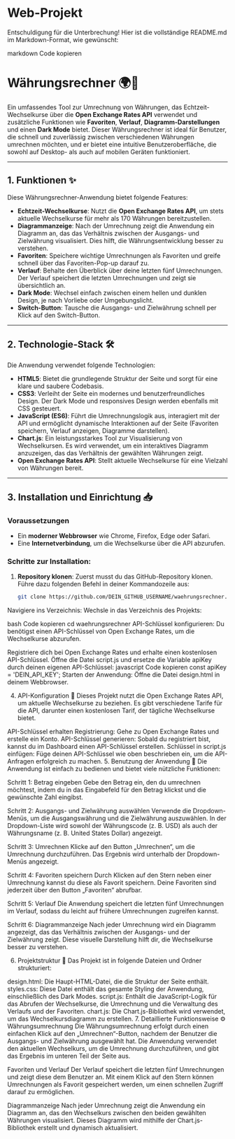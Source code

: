 # Web-Projekt
 
Entschuldigung für die Unterbrechung! Hier ist die vollständige README.md im Markdown-Format, wie gewünscht:

markdown
Code kopieren
# Währungsrechner 🌍💱

Ein umfassendes Tool zur Umrechnung von Währungen, das Echtzeit-Wechselkurse über die **Open Exchange Rates API** verwendet und zusätzliche Funktionen wie **Favoriten**, **Verlauf**, **Diagramm-Darstellungen** und einen **Dark Mode** bietet. Dieser Währungsrechner ist ideal für Benutzer, die schnell und zuverlässig zwischen verschiedenen Währungen umrechnen möchten, und er bietet eine intuitive Benutzeroberfläche, die sowohl auf Desktop- als auch auf mobilen Geräten funktioniert.

---

## 1. Funktionen ✨

Diese Währungsrechner-Anwendung bietet folgende Features:

- **Echtzeit-Wechselkurse**: Nutzt die **Open Exchange Rates API**, um stets aktuelle Wechselkurse für mehr als 170 Währungen bereitzustellen.
- **Diagrammanzeige**: Nach der Umrechnung zeigt die Anwendung ein Diagramm an, das das Verhältnis zwischen der Ausgangs- und Zielwährung visualisiert. Dies hilft, die Währungsentwicklung besser zu verstehen.
- **Favoriten**: Speichere wichtige Umrechnungen als Favoriten und greife schnell über das Favoriten-Pop-up darauf zu.
- **Verlauf**: Behalte den Überblick über deine letzten fünf Umrechnungen. Der Verlauf speichert die letzten Umrechnungen und zeigt sie übersichtlich an.
- **Dark Mode**: Wechsel einfach zwischen einem hellen und dunklen Design, je nach Vorliebe oder Umgebungslicht.
- **Switch-Button**: Tausche die Ausgangs- und Zielwährung schnell per Klick auf den Switch-Button.

---

## 2. Technologie-Stack 🛠️

Die Anwendung verwendet folgende Technologien:

- **HTML5**: Bietet die grundlegende Struktur der Seite und sorgt für eine klare und saubere Codebasis.
- **CSS3**: Verleiht der Seite ein modernes und benutzerfreundliches Design. Der Dark Mode und responsives Design werden ebenfalls mit CSS gesteuert.
- **JavaScript (ES6)**: Führt die Umrechnungslogik aus, interagiert mit der API und ermöglicht dynamische Interaktionen auf der Seite (Favoriten speichern, Verlauf anzeigen, Diagramme darstellen).
- **Chart.js**: Ein leistungsstarkes Tool zur Visualisierung von Wechselkursen. Es wird verwendet, um ein interaktives Diagramm anzuzeigen, das das Verhältnis der gewählten Währungen zeigt.
- **Open Exchange Rates API**: Stellt aktuelle Wechselkurse für eine Vielzahl von Währungen bereit.

---

## 3. Installation und Einrichtung 📥

### Voraussetzungen

- Ein **moderner Webbrowser** wie Chrome, Firefox, Edge oder Safari.
- Eine **Internetverbindung**, um die Wechselkurse über die API abzurufen.

### Schritte zur Installation:

1. **Repository klonen**:
   Zuerst musst du das GitHub-Repository klonen. Führe dazu folgenden Befehl in deiner Kommandozeile aus:
   ```bash
   git clone https://github.com/DEIN_GITHUB_USERNAME/waehrungsrechner.git
Navigiere ins Verzeichnis: Wechsle in das Verzeichnis des Projekts:

bash
Code kopieren
cd waehrungsrechner
API-Schlüssel konfigurieren: Du benötigst einen API-Schlüssel von Open Exchange Rates, um die Wechselkurse abzurufen.

Registriere dich bei Open Exchange Rates und erhalte einen kostenlosen API-Schlüssel.
Öffne die Datei script.js und ersetze die Variable apiKey durch deinen eigenen API-Schlüssel:
javascript
Code kopieren
const apiKey = 'DEIN_API_KEY';
Starten der Anwendung: Öffne die Datei design.html in deinem Webbrowser.

4. API-Konfiguration 🔑
Dieses Projekt nutzt die Open Exchange Rates API, um aktuelle Wechselkurse zu beziehen. Es gibt verschiedene Tarife für die API, darunter einen kostenlosen Tarif, der tägliche Wechselkurse bietet.

API-Schlüssel erhalten
Registrierung: Gehe zu Open Exchange Rates und erstelle ein Konto.
API-Schlüssel generieren: Sobald du registriert bist, kannst du im Dashboard einen API-Schlüssel erstellen.
Schlüssel in script.js einfügen: Füge deinen API-Schlüssel wie oben beschrieben ein, um die API-Anfragen erfolgreich zu machen.
5. Benutzung der Anwendung 🚀
Die Anwendung ist einfach zu bedienen und bietet viele nützliche Funktionen:

Schritt 1: Betrag eingeben
Gebe den Betrag ein, den du umrechnen möchtest, indem du in das Eingabefeld für den Betrag klickst und die gewünschte Zahl eingibst.

Schritt 2: Ausgangs- und Zielwährung auswählen
Verwende die Dropdown-Menüs, um die Ausgangswährung und die Zielwährung auszuwählen. In der Dropdown-Liste wird sowohl der Währungscode (z. B. USD) als auch der Währungsname (z. B. United States Dollar) angezeigt.

Schritt 3: Umrechnen
Klicke auf den Button „Umrechnen“, um die Umrechnung durchzuführen. Das Ergebnis wird unterhalb der Dropdown-Menüs angezeigt.

Schritt 4: Favoriten speichern
Durch Klicken auf den Stern neben einer Umrechnung kannst du diese als Favorit speichern. Deine Favoriten sind jederzeit über den Button „Favoriten“ abrufbar.

Schritt 5: Verlauf
Die Anwendung speichert die letzten fünf Umrechnungen im Verlauf, sodass du leicht auf frühere Umrechnungen zugreifen kannst.

Schritt 6: Diagrammanzeige
Nach jeder Umrechnung wird ein Diagramm angezeigt, das das Verhältnis zwischen der Ausgangs- und der Zielwährung zeigt. Diese visuelle Darstellung hilft dir, die Wechselkurse besser zu verstehen.

6. Projektstruktur 📂
Das Projekt ist in folgende Dateien und Ordner strukturiert:

design.html: Die Haupt-HTML-Datei, die die Struktur der Seite enthält.
styles.css: Diese Datei enthält das gesamte Styling der Anwendung, einschließlich des Dark Modes.
script.js: Enthält die JavaScript-Logik für das Abrufen der Wechselkurse, die Umrechnung und die Verwaltung des Verlaufs und der Favoriten.
chart.js: Die Chart.js-Bibliothek wird verwendet, um das Wechselkursdiagramm zu erstellen.
7. Detaillierte Funktionsweise ⚙️
Währungsumrechnung
Die Währungsumrechnung erfolgt durch einen einfachen Klick auf den „Umrechnen“-Button, nachdem der Benutzer die Ausgangs- und Zielwährung ausgewählt hat. Die Anwendung verwendet den aktuellen Wechselkurs, um die Umrechnung durchzuführen, und gibt das Ergebnis im unteren Teil der Seite aus.

Favoriten und Verlauf
Der Verlauf speichert die letzten fünf Umrechnungen und zeigt diese dem Benutzer an. Mit einem Klick auf den Stern können Umrechnungen als Favorit gespeichert werden, um einen schnellen Zugriff darauf zu ermöglichen.

Diagrammanzeige
Nach jeder Umrechnung zeigt die Anwendung ein Diagramm an, das den Wechselkurs zwischen den beiden gewählten Währungen visualisiert. Dieses Diagramm wird mithilfe der Chart.js-Bibliothek erstellt und dynamisch aktualisiert.

